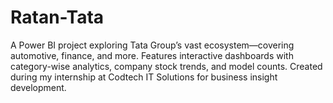 # Ratan-Tata
A Power BI project exploring Tata Group’s vast ecosystem—covering automotive, finance, and more. Features interactive dashboards with category-wise analytics, company stock trends, and model counts. Created during my internship at Codtech IT Solutions for business insight development.
